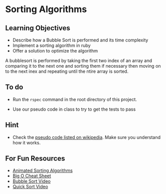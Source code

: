 # Sorting Algorithms

## Learning Objectives
* Describe how a Bubble Sort is performed and its time complexity
* Implement a sorting algorithm in ruby
* Offer a solution to optimize the algorithm

A bubblesort is performed by taking the first two index  of an array and comparing it to the next one and sorting them if necessary then moving on to the next inex and repeating until the ntire array is sorted.


## To do

* Run the `rspec` command in the root directory of this project.

* Use our pseudo code in class to try to get the tests to pass

## Hint
* Check the [pseudo code listed on wikipedia](http://en.wikipedia.org/wiki/Bubble_sort). Make sure you understand how it works.

## For Fun Resources
* [Animated Sorting Algorithms](http://www.sorting-algorithms.com/)
* [Big O Cheat Sheet](http://bigocheatsheet.com/)
* [Bubble Sort Video](http://www.youtube.com/watch?v=lyZQPjUT5B4)
* [Quick Sort Video](http://www.youtube.com/watch?v=ywWBy6J5gz8)

